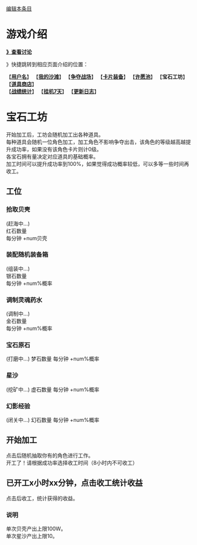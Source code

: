 [编辑本条目](https://github.com/GuguTown/Wiki/edit/main/function/好运奖励.md)
# 游戏介绍
[**》查看讨论**](#讨论)   

》快捷跳转到相应页面介绍的位置：   

【[**用户名**](首页.md)】 【[**我的沙滩**](我的沙滩.md)】 【[**争夺战场**](争夺战场.md)】 【[**卡片装备**](卡片装备.md)】 【[**许愿池**](许愿池.md)】 【**宝石工坊**】 【[**道具商店**](../shop.md)】   
【[**战绩统计**](战绩统计.md)】 【[**挂机7天**](挂机7天.md)】 【[**更新日志**](更新日志.md)】  

# 宝石工坊
开始加工后，工坊会随机加工出各种道具。   
每种道具会随机一位角色加工，加工角色不影响争夺出击，该角色的等级越高越提升成功率，如果没有该角色卡片则计0级。   
各宝石拥有量决定对应道具的基础概率。   
加工时间可以提升成功率到100%，如果觉得成功概率较低，可以多等一些时间再收工。   
## 工位
### 拾取贝壳
(赶海中...)   
红石数量   
每分钟 +num贝壳
### 装配随机装备箱
(组装中...)   
银石数量   
每分钟 +num%概率
### 调制灵魂药水
(调制中...)  
金石数量  
每分钟 +num%概率  
### 宝石原石
(打磨中...)
梦石数量
每分钟 +num%概率
### 星沙
(挖矿中...)
虚石数量
每分钟 +num%概率
### 幻影经验
(闭关中...)
幻石数量
每分钟 +num%概率
## 开始加工
点击后随机抽取你有的角色进行工作。    
开工了！请根据成功率选择收工时间（8小时内不可收工）
## 已开工x小时xx分钟，点击收工统计收益
点击后收工，统计获得的收益。

### 说明
单次贝壳产出上限100W。  
单次星沙产出上限10。

<!--
### 说明
奖池与卡堆每日刷新，卡堆中一共有12张卡牌。   
鼠标点击任意一张牌，获得该牌种基本数值乘以牌面倍数的奖励（已经翻开的卡如果是光环，数值会小于实际增长数值，因为这个数值是按照“增长后的光环数值”算出来的）   
如：抽取到一张“5.5倍贝壳”的牌，我的基础奖励为“156200贝壳”，那么获得 859100 贝壳   
基本数值作为公式计算用途，如果没有抽到对应的牌（贝壳、光环牌），是没有基础奖励的   
锻造材料箱和体能刺激药水奖励不受倍数影响，固定为1。  
### 奖池
贝壳卡：9张   
光环卡：1张   
锻造材料箱卡：1张   
体能刺激药水卡：1张   
### 奖池基本数值算法
贝壳=(1000+争夺等级\*400)   
体能刺激药水=1   
锻造材料箱=1  
光环点数=(280%-我的光环%)/100   
光环小于100%时，如果抽到光环，获得双倍增长。
### 翻牌消耗
**注意：使用贝壳无视上限的翻牌消耗会逐次增加，量力而为。**   
非VIP每日翻牌上限为1，SVIP与BVIP均可以将翻牌上限+1（可叠加）。   
第 $N$ 次无视上限翻牌将消耗 $40000 \times 2^N$ 贝壳。   
-->

<link rel="dns-prefetch" href="http://cdn.mathjax.org">
<script type="text/javascript" async src="https://cdn.bootcss.com/mathjax/2.7.0/MathJax.js?config=TeX-AMS-MML_HTMLorMML"></script>
<script type="text/javascript" async src="https://cdnjs.cloudflare.com/ajax/libs/mathjax/2.7.0/MathJax.js?config=TeX-AMS-MML_HTMLorMML"></script>
<script type="text/x-mathjax-config">MathJax.Hub.Config({ tex2jax: {inlineMath: [['$','$']]} });</script>
